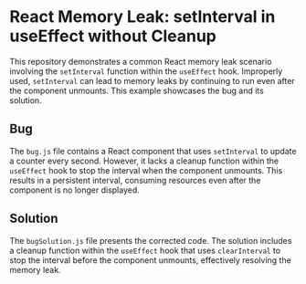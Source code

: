 # React Memory Leak: setInterval in useEffect without Cleanup

This repository demonstrates a common React memory leak scenario involving the `setInterval` function within the `useEffect` hook.  Improperly used, `setInterval` can lead to memory leaks by continuing to run even after the component unmounts. This example showcases the bug and its solution. 

## Bug
The `bug.js` file contains a React component that uses `setInterval` to update a counter every second. However, it lacks a cleanup function within the `useEffect` hook to stop the interval when the component unmounts. This results in a persistent interval, consuming resources even after the component is no longer displayed.

## Solution
The `bugSolution.js` file presents the corrected code.  The solution includes a cleanup function within the `useEffect` hook that uses `clearInterval` to stop the interval before the component unmounts, effectively resolving the memory leak.